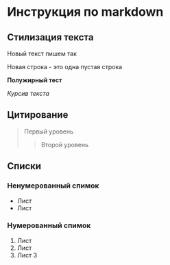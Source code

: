 # Инструкция по markdown

## Стилизация текста
Новый текст пишем так

Новая строка - это одна пустая строка

**Полужирный тест**

*Курсив текста*

## Цитирование
> Первый уровень
>> Второй уровень

## Списки 
### Ненумерованный спимок
* Лист
* Лист
### Нумерованный спимок 
1. Лист 
2. Лист
3. Лист 3

